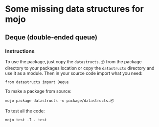 # Some missing data structures for mojo
## Deque (double-ended queue)

### Instructions

To use the package, just copy the `datastructs.📦` from the package directory to your packages location or copy the `datastructs` directory and use it as a module. Then in your source code import what you need:
```mojo
from datastructs import Deque
```

To make a package from source:
```
mojo package datastructs -o package/datastructs.📦
```

To test all the code:
```
mojo test -I . test
```
